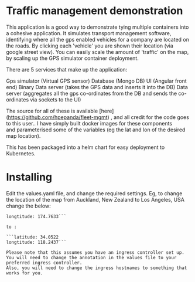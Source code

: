 # Traffic management demonstration

This application is a good way to demonstrate tying multiple containers into a cohesive application. It simulates transport management software, identifying where all the gps enabled vehicles for a 
company are located on the roads. By clicking each 'vehicle' you are shown their location (via google street view). You can easily scale the amount of 'traffic' on the map, by scaling up 
the GPS simulator container deployment.

There are 5 services that make up the application:

Gps simulator (Virtual GPS sensor)
Database (Mongo DB)
UI (Angular front end)
Binary Data server (takes the GPS data and inserts it into the DB)
Data server (aggregates all the gps co-ordinates from the DB and sends the co-ordinates via sockets to the UI)

The source for all of these is available [here] (https://github.com/hpepanda/fleet-mgmt) , and all credit for the code goes to this user.. I have simply built docker images for these components  
and parameterised some of the variables (eg the lat and lon of the desired map location).

This has been packaged into a helm chart for easy deployment to Kubernetes.  

# Installing  
Edit the values.yaml file, and change the required settings.
Eg, to change the location of the map from Auckland, New Zealand to Los Angeles, USA change the below:  
```latitude:  -36.8485
longtitude: 174.7633```  
  
to :  
  
```latitude: 34.0522
longtitude: 118.2437```
  
Please note that this assumes you have an ingress controller set up. You will need to change the annotation in the values file to your preferred ingress controller.  
Also, you will need to change the ingress hostnames to something that works for you.  


